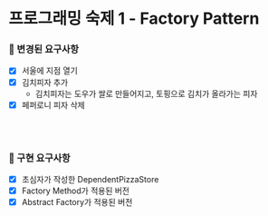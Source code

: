 # 프로그래밍 숙제 1 - Factory Pattern

### 🎯 변경된 요구사항
- [x] 서울에 지점 열기
- [x] 김치피자 추가
  - 김치피자는 도우가 쌀로 만들어지고, 토핑으로 김치가 올라가는 피자
- [x] 페퍼로니 피자 삭제

<br><br>

### 🔧 구현 요구사항
- [x] 초심자가 작성한 DependentPizzaStore
- [x] Factory Method가 적용된 버전
- [x] Abstract Factory가 적용된 버전
